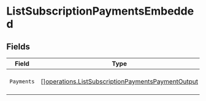 # ListSubscriptionPaymentsEmbedded


## Fields

| Field                                                                                                                  | Type                                                                                                                   | Required                                                                                                               | Description                                                                                                            |
| ---------------------------------------------------------------------------------------------------------------------- | ---------------------------------------------------------------------------------------------------------------------- | ---------------------------------------------------------------------------------------------------------------------- | ---------------------------------------------------------------------------------------------------------------------- |
| `Payments`                                                                                                             | [][operations.ListSubscriptionPaymentsPaymentOutput](../../models/operations/listsubscriptionpaymentspaymentoutput.md) | :heavy_minus_sign:                                                                                                     | An array of payment objects.                                                                                           |